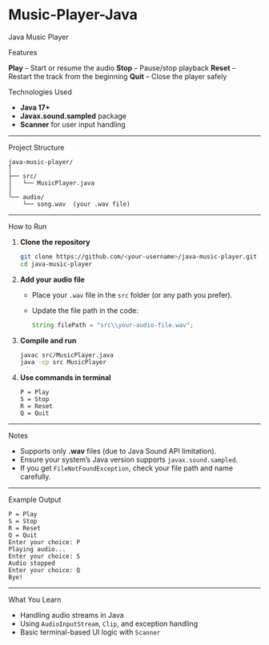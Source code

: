 # Music-Player-Java


 Java Music Player

 Features

 **Play** – Start or resume the audio
 **Stop** – Pause/stop playback
 **Reset** – Restart the track from the beginning
 **Quit** – Close the player safely



Technologies Used

* **Java 17+**
* **Javax.sound.sampled** package
* **Scanner** for user input handling

---

 Project Structure

```
java-music-player/
│
├── src/
│   └── MusicPlayer.java
│
└── audio/
    └── song.wav  (your .wav file)
```

---

 How to Run

1. **Clone the repository**

   ```bash
   git clone https://github.com/<your-username>/java-music-player.git
   cd java-music-player
   ```

2. **Add your audio file**

   * Place your `.wav` file in the `src` folder (or any path you prefer).
   * Update the file path in the code:

     ```java
     String filePath = "src\\your-audio-file.wav";
     ```

3. **Compile and run**

   ```bash
   javac src/MusicPlayer.java
   java -cp src MusicPlayer
   ```

4. **Use commands in terminal**

   ```
   P = Play
   S = Stop
   R = Reset
   Q = Quit
   ```

---

 Notes

* Supports only **.wav** files (due to Java Sound API limitation).
* Ensure your system’s Java version supports `javax.sound.sampled`.
* If you get `FileNotFoundException`, check your file path and name carefully.

---

Example Output

```
P = Play
S = Stop
R = Reset
Q = Quit
Enter your choice: P
Playing audio...
Enter your choice: S
Audio stopped
Enter your choice: Q
Bye!
```

---

What You Learn

* Handling audio streams in Java
* Using `AudioInputStream`, `Clip`, and exception handling
* Basic terminal-based UI logic with `Scanner`

